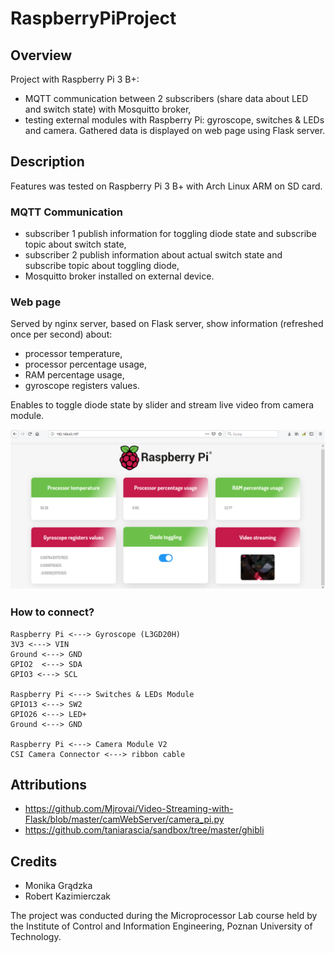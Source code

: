 # RaspberryPiProject

## Overview
Project with Raspberry Pi 3 B+:
- MQTT communication between 2 subscribers (share data about LED and switch state) with Mosquitto broker,
- testing external modules with Raspberry Pi: gyroscope, switches & LEDs and camera. Gathered data is displayed on web page using Flask server.

## Description
Features was tested on Raspberry Pi 3 B+  with Arch Linux ARM on SD card.

### MQTT Communication
- subscriber 1 publish information for toggling diode state and subscribe topic about switch state,
- subscriber 2 publish information about actual switch state and subscribe topic about toggling diode,
- Mosquitto broker installed on external device.

### Web page
Served by nginx server, based on Flask server, show information (refreshed once per second) about:
- processor temperature,
- processor percentage usage,
- RAM percentage usage,
- gyroscope registers values.

Enables to toggle diode state by slider and stream live video from camera module.

![Web page presentation](https://github.com/gradzka/RaspberryPiProject/blob/master/web_page.png)

### How to connect?
```
Raspberry Pi <---> Gyroscope (L3GD20H)
3V3 <---> VIN
Ground <---> GND
GPIO2  <---> SDA
GPIO3 <---> SCL

Raspberry Pi <---> Switches & LEDs Module
GPIO13 <---> SW2
GPIO26 <---> LED+
Ground <---> GND

Raspberry Pi <---> Camera Module V2
CSI Camera Connector <---> ribbon cable
```

## Attributions
- https://github.com/Mjrovai/Video-Streaming-with-Flask/blob/master/camWebServer/camera_pi.py
- https://github.com/taniarascia/sandbox/tree/master/ghibli

## Credits
* Monika Grądzka
* Robert Kazimierczak

The project was conducted during the Microprocessor Lab course held by the Institute of Control and Information Engineering, Poznan University of Technology.
